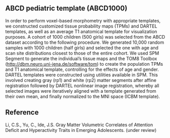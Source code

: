 ## ABCD pediatric template (ABCD1000)

In order to perform voxel-based morphometry with appropriate templates, we constructed customized tissue probability maps (TPMs) and DARTEL templates, as well as an average T1 anatomical template for visualization purposes. A cohort of 1000 children (500 girls) was selected from the ABCD dataset according to the following procedure. We generated 10,000 random samples with 1000 children (half girls) and selected the one with age and scan site distributions closest to those of the entire cohort. We used SPM Segment to generate the individual’s tissue maps and the TOM8 Toolbox (http://dbm.neuro.uni-jena.de/software/tom) to create the population TPMs and T1 anatomical template, controlling for the effects of age and gender. DARTEL templates were constructed using utilities available in SPM. This involved creating gray (rp1) and white (rp2) matter segments after affine registration followed by DARTEL nonlinear image registration, whereby all selected images were iteratively aligned with a template generated from their own mean, and finally normalized to the MNI space (ICBM template).

## Reference

Li, C.S., Yu, C., Ide, J.S. Gray Matter Volumetric Correlates of Attention Deficit and Hyperactivity Traits in Emerging Adolescents. (under review) 

  
